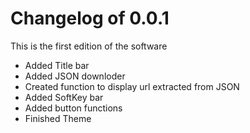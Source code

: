 # Changelog of 0.0.1

This is the first edition of the software

- Added Title bar
- Added JSON downloder
- Created function to display url extracted from JSON
- Added SoftKey bar
- Added button functions
- Finished Theme
